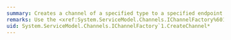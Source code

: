 ```yaml
---
summary: Creates a channel of a specified type to a specified endpoint address.
remarks: Use the <xref:System.ServiceModel.Channels.IChannelFactory%601.CreateChannel%28System.ServiceModel.EndpointAddress%2CSystem.Uri%29> overload to distinguish the address to which the message is initially sent from the ultimate destination when you want to do manual routing. Note that any channels created by this channel factory are closed when the channel factory is closed. For a discussion of addressing, see the [Addresses](~/docs/framework/wcf/feature-details/endpoint-addresses.md) topic.
uid: System.ServiceModel.Channels.IChannelFactory`1.CreateChannel*
---
```

